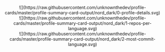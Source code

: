 
<p align="center"> </br>
  ![](https://raw.githubusercontent.com/unknownthedev/profile-cards/master/profile-summary-card-output/nord_dark/0-profile-details.svg) </br>
  ![](https://raw.githubusercontent.com/unknownthedev/profile-cards/master/profile-summary-card-output/nord_dark/1-repos-per-language.svg) </br>
  ![](https://raw.githubusercontent.com/unknownthedev/profile-cards/master/profile-summary-card-output/nord_dark/2-most-commit-language.svg) </br>
</p>
